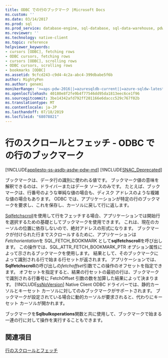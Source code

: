 ```yaml
---
title: ODBC での行のブックマーク |Microsoft Docs
ms.custom: ''
ms.date: 03/14/2017
ms.prod: sql
ms.prod_service: database-engine, sql-database, sql-data-warehouse, pdw
ms.reviewer: ''
ms.technology: native-client
ms.topic: reference
helpviewer_keywords:
- cursors [ODBC], fetching rows
- ODBC cursors, fetching rows
- cursors [ODBC], scrolling rows
- ODBC cursors, scrolling rows
- bookmarks [ODBC]
ms.assetid: 9cfcd243-c9d4-4c2a-abc4-399dbabe5f6b
author: MightyPen
ms.author: genemi
monikerRange: '>=aps-pdw-2016||=azuresqldb-current||=azure-sqldw-latest||>=sql-server-2016||=sqlallproducts-allversions||>=sql-server-linux-2017||=azuresqldb-mi-current'
ms.openlocfilehash: 40180e8f2fe9b4f77546dd95da1813eec6ce1f96
ms.sourcegitcommit: 3be14342afd792ff201166e6daccc529c767f02b
ms.translationtype: MT
ms.contentlocale: ja-JP
ms.lasthandoff: 07/18/2019
ms.locfileid: "68078821"
---
```

# <a name="scrolling-and-fetching-rows---bookmarking-rows-in-odbc"></a>行のスクロールとフェッチ - ODBC での行のブックマーク
[!INCLUDE[appliesto-ss-asdb-asdw-pdw-md](../../includes/appliesto-ss-asdb-asdw-pdw-md.md)]
[!INCLUDE[SNAC_Deprecated](../../includes/snac-deprecated.md)]

  ブックマークは、データ行の識別に使われる値です。 ブックマーク値の意味を解釈できるのは、ドライバーまたはデータ ソースのみです。 たとえば、ブックマークは、行番号のような単純な値の場合も、ディスク アドレスのような複雑な値の場合もあります。 ODBC では、アプリケーションが特定の行のブックマークを要求し、これを保存し、カーソルに戻して行に返します。  
  
 [Sqlfetchscroll](../../relational-databases/native-client-odbc-api/sqlfetchscroll.md)を使用して行をフェッチする場合、アプリケーションでは開始行を選択するための基礎としてブックマークを使用できます。 これは、現在のカーソルの位置に依存しないので、絶対アドレスの形式になります。 ブックマークが付けられた行までスクロールするために、アプリケーションは*Fetchorientation*を SQL_FETCH_BOOKMARK として**sqlfetchscroll**を呼び出します。 この操作では、SQL_ATTR_FETCH_BOOKMARK_PTR オプション属性によって示されるブックマークを使用します。 結果として、そのブックマークによって識別される行で始まる行セットが返されます。 アプリケーションでは、 **Sqlfetchscroll**の呼び出しの*fetchoffset*引数でこの操作のオフセットを指定できます。 オフセットを指定すると、結果の行セットの最初の行は、ブックマークで識別される行番号に FetchOffset 引数の数を加算した結果によって決まります。 [!INCLUDE[ssNoVersion](../../includes/ssnoversion-md.md)] Native Client ODBC ドライバーでは、静的カーソルとキーセット カーソルに対してのみブックマークがサポートされます。 ブックマークが設定されている場合に動的カーソルが要求されると、代わりにキーセット カーソルが開かれます。  
  
 ブックマークを**Sqlbulkoperations**関数と共に使用して、ブックマークで始まる一連の行に対して操作を実行することもできます。  
  
## <a name="see-also"></a>関連項目  
 [行のスクロールとフェッチ](../../relational-databases/native-client-odbc-cursors/scrolling-and-fetching-rows.md)  
  
  
